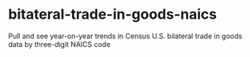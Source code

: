 # bitateral-trade-in-goods-naics
Pull and see year-on-year trends in Census U.S. bilateral trade in goods data by three-digit NAICS code
